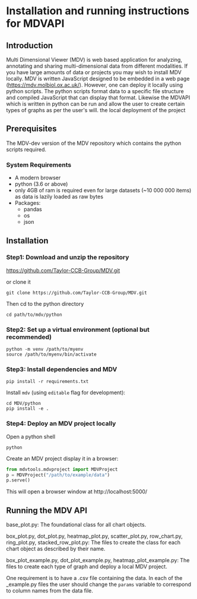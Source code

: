 # Installation and running instructions for MDVAPI

## Introduction
Multi Dimensional Viewer (MDV) is web based application for analyzing, annotating and sharing multi-dimensional data from different modalities. If you have large amounts of data or projects you may wish to install MDV locally. MDV is written JavaScript designed to be embedded in a web page (https://mdv.molbiol.ox.ac.uk/). However, one can deploy it locally using python scripts. The python scripts format data to a specific file structure and compiled JavaScript that can display that format. Likewise the MDVAPI which is written in python can be run and allow the user to create certain types of graphs as per the user's will.  the local deployment of the project

## Prerequisites
The MDV-dev version of the MDV repository which contains the python scripts required.

### System Requirements

* A modern browser
* python (3.6 or above)
* only 4GB of ram is required even for large datasets (~10 000 000 items) as data is lazily loaded as raw bytes
* Packages:
  * pandas
  * os
  * json

## Installation

### Step1: Download and unzip the repository

https://github.com/Taylor-CCB-Group/MDV.git

or clone it
```
git clone https://github.com/Taylor-CCB-Group/MDV.git
```

Then cd to the python directory
```
cd path/to/mdv/python
```
### Step2: Set up a virtual environment (optional but recommended)
```
python -m venv /path/to/myenv
source /path/to/myenv/bin/activate
```

### Step3: Install dependencies and MDV
```
pip install -r requirements.txt
```

Install `mdv` (using `editable` flag for development):

```
cd MDV/python
pip install -e .
```
### Step4: Deploy an MDV project locally
Open a python shell
```
python
```

Create an MDV project display it in a browser:

```python
from mdvtools.mdvproject import MDVProject
p = MDVProject("/path/to/example/data")
p.serve()
```

This will open a browser window at http://localhost:5000/

## Running the MDV API

base_plot.py: The foundational class for all chart objects.

box_plot.py, dot_plot.py, heatmap_plot.py, scatter_plot.py, row_chart.py, ring_plot.py, stacked_row_plot.py: The files to create the class for each chart object as described by their name.

box_plot_example.py, dot_plot_example.py, heatmap_plot_example.py: The files to create each type of graph and deploy a local MDV project. 

One requirement is to have a .csv file containing the data. In each of the _example.py files the user should change the `params` variable to correspond to column names from the data file. 